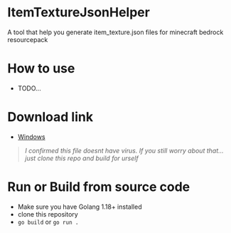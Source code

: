 # ItemTextureJsonHelper
A tool that help you generate item_texture.json files for minecraft bedrock resourcepack
# How to use
* TODO...
# Download link
* [Windows](https://github.com/NgLam2911/ItemTextureJsonHelper/releases/download/0.0.1/ItemTextureJson.exe) 
> _I confirmed this file doesnt have virus. If you still worry about that... just clone this repo and build for urself_

# Run or Build from source code
* Make sure you have Golang 1.18+ installed
* clone this repository
* `go build` or `go run .` 
